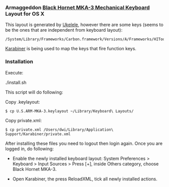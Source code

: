 
### Armaggeddon [Black Hornet MKA-3 Mechanical Keyboard](http://leapfroglobal.com/amg/keyboards/black-hornet-mka-3.html) Layout for OS X

This layout is generated by [Ukelele](http://scripts.sil.org/cms/scripts/page.php?site_id=nrsi&id=ukelele), however there are some keys (seems to be the ones that are independent from keyboard layout):

```
/System/Library/Frameworks/Carbon.framework/Versions/A/Frameworks/HIToolbox.framework/Versions/A/Headers/Events.h
```

[Karabiner](https://pqrs.org/osx/karabiner/) is being used to map the keys that fire function keys.

### Installation

Execute:

./install.sh

This script will do following:

Copy .keylayout:

```
$ cp U.S.ARM-MKA-3.keylayout ~/Library/Keyboard\ Layouts/
```

Copy private.xml:

```
$ cp private.xml /Users/dwi/Library/Application\ Support/Karabiner/private.xml
```

After installing these files you need to logout then login again. Once you are logged in, do following:

- Enable the newly installed keyboard layout: System Preferences > Keyboard > Input Sources > Press [+], inside Others category, choose Black Hornet MKA-3.

- Open Karabiner, the press ReloadXML, tick all newly installed actions.
